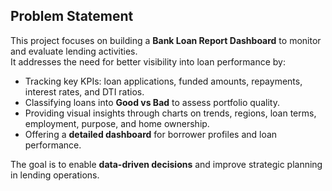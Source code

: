 ## Problem Statement

This project focuses on building a **Bank Loan Report Dashboard** to monitor and evaluate lending activities.  
It addresses the need for better visibility into loan performance by:

- Tracking key KPIs: loan applications, funded amounts, repayments, interest rates, and DTI ratios.  
- Classifying loans into **Good vs Bad** to assess portfolio quality.  
- Providing visual insights through charts on trends, regions, loan terms, employment, purpose, and home ownership.  
- Offering a **detailed dashboard** for borrower profiles and loan performance.  

The goal is to enable **data-driven decisions** and improve strategic planning in lending operations.
